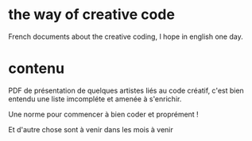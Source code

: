 # the way of creative code
 French documents about the creative coding, I hope in english one day.
 
 # contenu
 PDF de présentation de quelques artistes liés au code créatif, c'est bien entendu une liste imcompléte et amenée à s'enrichir.
 
 Une norme pour commencer à bien coder et proprément !
 
 Et d'autre chose sont à venir dans les mois à venir
 

